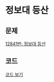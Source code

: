 # 정보대 등산

## 문제

[12841번: 정보대 등산](https://www.acmicpc.net/problem/12841)

## 코드

[코드 보기](https://github.com/niceb5y/algorithm-study/blob/niceb5y/2/main.cpp)
